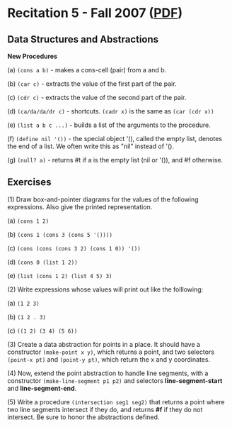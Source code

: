 Recitation 5 - Fall 2007 ([PDF](http://people.csail.mit.edu/jastr/6001/fall07/r05.pdf))
=======================================================================================

Data Structures and Abstractions
-------------------------------- 

**New Procedures**

(a) `(cons a b)` - makes a cons-cell (pair) from a and b.

(b) `(car c)` - extracts the value of the first part of the pair.

(c) `(cdr c)` - extracts the value of the second part of the pair.

(d) `(ca/da/da/dr c)` - shortcuts. `(cadr x)` is the same as `(car (cdr x))`

(e) `(list a b c ...)` - builds a list of the arguments to the procedure.

(f) `(define nil '())` - the special object '(), called the empty list, denotes the end of a list. We often write this as "nil" instead of '().

(g) `(null? a)` - returns #t if a is the empty list (nil or '()), and #f otherwise.

Exercises
---------

(1) Draw box-and-pointer diagrams for the values of the following expressions. Also give the printed representation.

(a) `(cons 1 2)`

(b) `(cons 1 (cons 3 (cons 5 '())))`

(c) `(cons (cons (cons 3 2) (cons 1 0)) '())`

(d) `(cons 0 (list 1 2))`

(e) `(list (cons 1 2) (list 4 5) 3)`

(2) Write expressions whose values will print out like the folllowing:

(a) `(1 2 3)`

(b) `(1 2 . 3)`

(c) `((1 2) (3 4) (5 6))`

(3) Create a data abstraction for points in a place. It should have a constructor `(make-point x y)`, which returns a point, and two selectors `(point-x pt)` and `(point-y pt)`, which return the x and y coordinates.

(4) Now, extend the point abstraction to handle line segments, with a constructor `(make-line-segment p1 p2)` and selectors **line-segment-start** and **line-segment-end**.

(5) Write a procedure `(intersection seg1 seg2)` that returns a point where two line segments intersect if they do, and returns **#f** if they do not intersect. Be sure to honor the abstractions defined.
